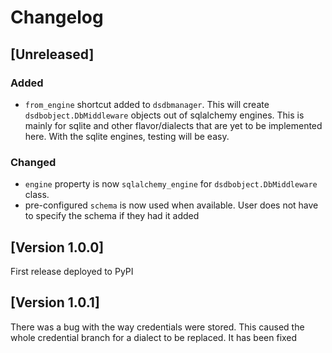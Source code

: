 # Changelog

## [Unreleased]
### Added
- `from_engine` shortcut added to `dsdbmanager`. This will create `dsdbobject.DbMiddleware` objects out of sqlalchemy engines.
This is mainly for sqlite and other flavor/dialects that are yet to be implemented here. With the sqlite engines, testing will be easy.

### Changed
- `engine` property is now `sqlalchemy_engine` for `dsdbobject.DbMiddleware` class.
- pre-configured `schema` is now used when available. User does not have to specify the schema if they had it added

## [Version 1.0.0]
First release deployed to PyPI

## [Version 1.0.1]
There was a bug with the way credentials were stored. This caused the whole credential branch
for a dialect to be replaced. It has been fixed